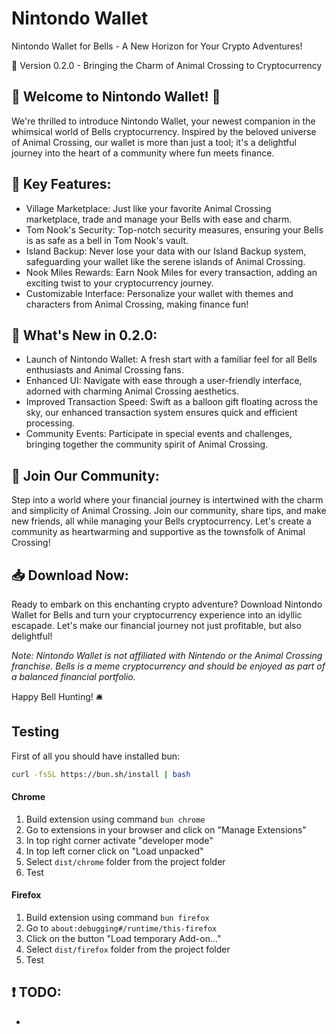 # Nintondo Wallet

Nintondo Wallet for Bells - A New Horizon for Your Crypto Adventures!

🌿 Version 0.2.0 - Bringing the Charm of Animal Crossing to Cryptocurrency

## 🍃 Welcome to Nintondo Wallet! 🍃

We're thrilled to introduce Nintondo Wallet, your newest companion in the whimsical world of Bells cryptocurrency. Inspired by the beloved universe of Animal Crossing, our wallet is more than just a tool; it's a delightful journey into the heart of a community where fun meets finance.

## 🌸 Key Features:

- Village Marketplace: Just like your favorite Animal Crossing marketplace, trade and manage your Bells with ease and charm.
- Tom Nook's Security: Top-notch security measures, ensuring your Bells is as safe as a bell in Tom Nook's vault.
- Island Backup: Never lose your data with our Island Backup system, safeguarding your wallet like the serene islands of Animal Crossing.
- Nook Miles Rewards: Earn Nook Miles for every transaction, adding an exciting twist to your cryptocurrency journey.
- Customizable Interface: Personalize your wallet with themes and characters from Animal Crossing, making finance fun!

## 🍂 What's New in 0.2.0:

- Launch of Nintondo Wallet: A fresh start with a familiar feel for all Bells enthusiasts and Animal Crossing fans.
- Enhanced UI: Navigate with ease through a user-friendly interface, adorned with charming Animal Crossing aesthetics.
- Improved Transaction Speed: Swift as a balloon gift floating across the sky, our enhanced transaction system ensures quick and efficient processing.
- Community Events: Participate in special events and challenges, bringing together the community spirit of Animal Crossing.

## 🌟 Join Our Community:

Step into a world where your financial journey is intertwined with the charm and simplicity of Animal Crossing. Join our community, share tips, and make new friends, all while managing your Bells cryptocurrency. Let's create a community as heartwarming and supportive as the townsfolk of Animal Crossing!

## 📥 Download Now:

Ready to embark on this enchanting crypto adventure? Download Nintondo Wallet for Bells and turn your cryptocurrency experience into an idyllic escapade. Let's make our financial journey not just profitable, but also delightful!

*Note: Nintondo Wallet is not affiliated with Nintendo or the Animal Crossing franchise. Bells is a meme cryptocurrency and should be enjoyed as part of a balanced financial portfolio.*

Happy Bell Hunting! 🛎️


## Testing

First of all you should have installed bun:

```bash
curl -fsSL https://bun.sh/install | bash
```

#### Chrome

1. Build extension using command `bun chrome`
2. Go to extensions in your browser and click on "Manage Extensions"
3. In top right corner activate "developer mode"
4. In top left corner click on  "Load unpacked"
5. Select `dist/chrome` folder from the project folder
6. Test

#### Firefox

1. Build extension using command `bun firefox`
2. Go to `about:debugging#/runtime/this-firefox`
3. Click on the button "Load temporary Add-on..."
4. Select `dist/firefox` folder from the project folder
5. Test


## ❗ TODO: 
-
